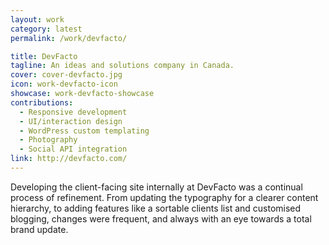 ```yaml
---
layout: work
category: latest
permalink: /work/devfacto/

title: DevFacto
tagline: An ideas and solutions company in Canada.
cover: cover-devfacto.jpg
icon: work-devfacto-icon
showcase: work-devfacto-showcase
contributions:
  - Responsive development
  - UI/interaction design
  - WordPress custom templating
  - Photography
  - Social API integration
link: http://devfacto.com/
---
```


Developing the client-facing site internally at DevFacto was a continual process of refinement. From updating the typography for a clearer content hierarchy, to adding features like a sortable clients list and customised blogging, changes were frequent, and always with an eye towards a total brand update.

